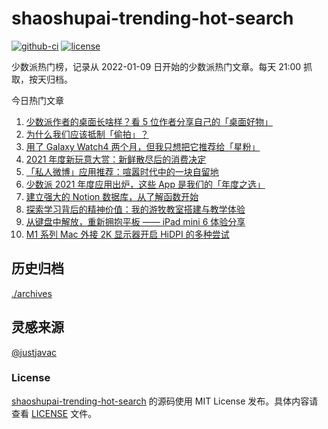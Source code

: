 
# shaoshupai-trending-hot-search

[![github-ci](https://github.com/hua1995116/shaoshupai-trending-hot-search/actions/workflows/ci.yml/badge.svg?branch=master&event=push)](https://github.com/hua1995116/shaoshupai-trending-hot-search/actions/workflows/ci.yml)
[![license](https://img.shields.io/github/license/hua1995116/shaoshupai-trending-hot-search)](https://github.com/hua1995116/shaoshupai-trending-hot-search/blob/master/LICENSE)

少数派热门榜，记录从 2022-01-09 日开始的少数派热门文章。每天 21:00 抓取，按天归档。


今日热门文章

<!-- BEGIN -->
<!-- 最后更新时间 Fri Jan 14 2022 20:31:36 GMT+0800 (China Standard Time) -->
1. [少数派作者的桌面长啥样？看 5 位作者分享自己的「桌面好物」](https://sspai.com/post/70809)
2. [为什么我们应该抵制「偷拍」？](https://sspai.com/post/70755)
3. [用了 Galaxy Watch4 两个月，但我只想把它推荐给「星粉」](https://sspai.com/post/70741)
4. [2021 年度新玩意大赏：新鲜散尽后的消费决定](https://sspai.com/post/70695)
5. [「私人微博」应用推荐：喧嚣时代中的一块自留地](https://sspai.com/post/70739)
6. [少数派 2021 年度应用出炉，这些 App 是我们的「年度之选」](https://sspai.com/post/70710)
7. [建立强大的 Notion 数据库，从了解函数开始](https://sspai.com/post/70713)
8. [探索学习背后的精神价值：我的游牧教室搭建与教学体验](https://sspai.com/post/70685)
9. [从键盘中解放，重新拥抱平板 —— iPad mini 6 体验分享](https://sspai.com/post/70613)
10. [M1 系列 Mac 外接 2K 显示器开启 HiDPI 的多种尝试](https://sspai.com/post/70627)
<!-- END -->

## 历史归档 

[./archives](./archives)

## 灵感来源

[@justjavac](https://github.com/justjavac)

### License

[shaoshupai-trending-hot-search](https://github.com/hua1995116/shaoshupai-trending-hot-search)
的源码使用 MIT License 发布。具体内容请查看 [LICENSE](./LICENSE) 文件。
